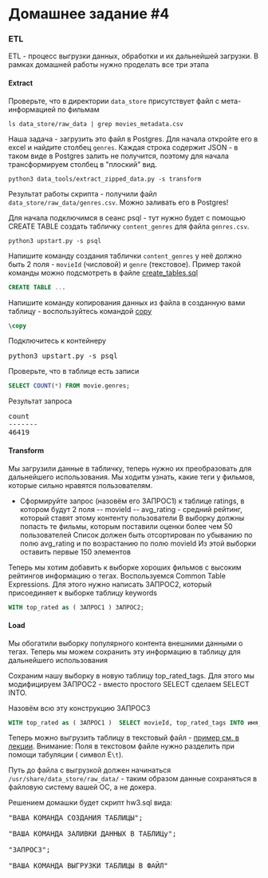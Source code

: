 # Домашнее задание #4

### ETL

ETL - процесс выгрузки данных, обработки и их дальнейшей загрузки. В рамках домашней работы нужно проделать все три этапа

#### Extract

Проверьте, что в директории `data_store` присутствует файл с мета-информацией по фильмам

```shell script
ls data_store/raw_data | grep movies_metadata.csv
```

Наша задача - загрузить это файл в Postgres. Для начала откройте его в excel и найдите столбец `genres`.
Каждая строка содержит JSON - в таком виде в Postgres залить не получится, поэтому для начала трансформируем столбец в "плоский" вид.

```shell script
python3 data_tools/extract_zipped_data.py -s transform
```

Результат работы скрипта - получили файл `data_store/raw_data/genres.csv`. Можно заливать его в Postgres!

Для начала подключимся в сеанс psql - тут нужно будет с помощью CREATE TABLE создать табличку `content_genres` для файла `genres.csv`.

```shell script
python3 upstart.py -s psql
``` 

Напишите команду создания таблички `content_genres` у неё должно быть 2 поля - `movieId` (числовой) и `genre` (текстовое).  Пример такой команды можно подсмотреть в файле [create_tables.sql](../docker_compose/postgres_host/create_tables.sql)
```sql
CREATE TABLE ...
```

Напишите команду копирования данных из файла в созданную вами таблицу - воспользуйтесь командой [copy](https://github.com/adzhumurat/data_management/blob/master/slides/postgres_db.md#data-importexport)
```sql
\copy
```

Подключитесь к контейнеру
<pre>
python3 upstart.py -s psql
</pre>

Проверьте, что в таблице есть записи
```sql
SELECT COUNT(*) FROM movie.genres;
```

Результат запроса
<pre>
count
-------
46419
</pre>

#### Transform

Мы загрузили данные в табличку, теперь нужно их преобразовать для дальнейшего использования. Мы ходитм узнать, какие теги у фильмов, которые сильно нравятся пользователям.

- Сформируйте запрос (назовём его ЗАПРОС1) к таблице ratings, в котором будут 2 поля
-- movieId
-- avg_rating - средний рейтинг, который ставят этому контенту пользователи
В выборку должны попасть те фильмы, которым поставили оценки более чем 50 пользователей
Список должен быть отсортирован по убыванию по полю avg_rating и по возрастанию по полю movieId
Из этой выборки оставить первые 150 элементов

Теперь мы хотим добавить к выборке хороших фильмов с высоким рейтингов информацию о тегах. Воспользуемся Common Table Expressions. Для этого нужно написать ЗАПРОС2, который присоединяет к выборке таблицу keywords

```sql
WITH top_rated as ( ЗАПРОС1 ) ЗАПРОС2;
```

#### Load

Мы обогатили выборку популярного контента внешними данными о тегах. Теперь мы можем сохранить эту информацию в таблицу для дальнейшего использования

Сохраним нашу выборку в новую таблицу top_rated_tags. Для этого мы модифицируем ЗАПРОС2 - вместо простого SELECT сделаем SELECT INTO.

Назовём всю эту конструкцию ЗАПРОС3
```sql
WITH top_rated as ( ЗАПРОС1 )  SELECT movieId, top_rated_tags INTO имя_таблицы FROM top_rated ...;
```

Теперь можно выгрузить таблицу в текстовый файл - [пример см. в лекции](https://github.com/adzhumurat/data_management/blob/master/slides/postgres_db.md#data-importexport).
Внимание: Поля в текстовом файле нужно разделить при помощи табуляции ( символ E`\t`).

Путь до файла с выгрузкой должен начинаться `/usr/share/data_store/raw_data/` - таким образом данные сохраняться в файловую систему вашей ОС, а не докера.

Решением домашки будет скрипт hw3.sql вида:

<pre>
"ВАША КОМАНДА СОЗДАНИЯ ТАБЛИЦЫ";

"ВАША КОМАНДА ЗАЛИВКИ ДАННЫХ В ТАБЛИЦу";

"ЗАПРОС3";

"ВАША КОМАНДА ВЫГРУЗКИ ТАБЛИЦЫ В ФАЙЛ"
</pre>